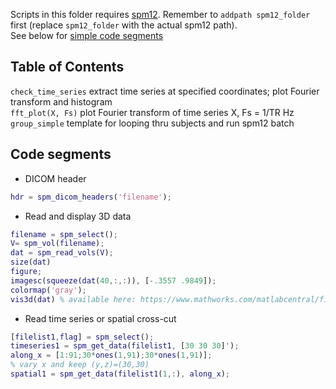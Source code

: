 Scripts in this folder requires [spm12](https://github.com/spm/spm12). 
Remember to `addpath spm12_folder` first (replace `spm12_folder` with the actual spm12 path).  
See below for [simple code segments](#seg)    

## Table of Contents

`check_time_series` extract time series at specified coordinates; plot Fourier transform and histogram  
`fft_plot(X, Fs)` plot Fourier transform of time series X, Fs = 1/TR Hz  
`group_simple` template for looping thru subjects and run spm12 batch  

<a name="seg"></a>
## Code segments

* DICOM header
```matlab
hdr = spm_dicom_headers('filename');
```

* Read and display 3D data
```matlab
filename = spm_select();
V= spm_vol(filename);
dat = spm_read_vols(V);
size(dat)
figure;
imagesc(squeeze(dat(40,:,:)), [-.3557 .9849]);
colormap('gray');
vis3d(dat) % available here: https://www.mathworks.com/matlabcentral/fileexchange/37268-3d-volume-visualization

```

* Read time series or spatial cross-cut
```matlab
[filelist1,flag] = spm_select();
timeseries1 = spm_get_data(filelist1, [30 30 30]');
along_x = [1:91;30*ones(1,91);30*ones(1,91)]; 
% vary x and keep (y,z)=(30,30)
spatial1 = spm_get_data(filelist1(1,:), along_x);
```
